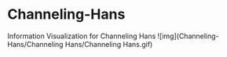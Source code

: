 # Channeling-Hans
Information Visualization for Channeling Hans
![img](Channeling-Hans/Channeling Hans/Channeling Hans.gif)
